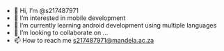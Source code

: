 - 👋 Hi, I’m @s217487971
- 👀 I’m interested in mobile development
- 🌱 I’m currently learning android development using multiple languages
- 💞️ I’m looking to collaborate on ...
- 📫 How to reach me s217487971@mandela.ac.za

<!---
s217487971/s217487971 is a ✨ special ✨ repository because its `README.md` (this file) appears on your GitHub profile.
You can click the Preview link to take a look at your changes.
--->
